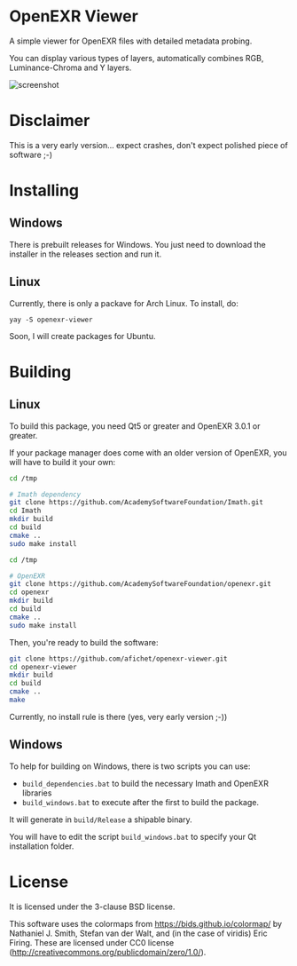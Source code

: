OpenEXR Viewer
==============

A simple viewer for OpenEXR files with detailed metadata probing.

You can display various types of layers, automatically combines RGB, Luminance-Chroma and Y layers.

![screenshot](https://user-images.githubusercontent.com/7930348/119127837-b56bcb80-ba2c-11eb-8311-718c713fa3bc.png)


Disclaimer
==========

This is a very early version... expect crashes, don't expect polished piece of software ;-)


Installing
==========

Windows
-------
There is prebuilt releases for Windows. You just need to download the installer in the releases section and run it.

Linux
-----
Currently, there is only a packave for Arch Linux. To install, do:
```
yay -S openexr-viewer
```

Soon, I will create packages for Ubuntu.


Building
========

## Linux

To build this package, you need Qt5 or greater and OpenEXR 3.0.1 or greater.

If your package manager does come with an older version of OpenEXR, you will have to build it your own:

```bash
cd /tmp

# Imath dependency
git clone https://github.com/AcademySoftwareFoundation/Imath.git
cd Imath
mkdir build
cd build
cmake ..
sudo make install

cd /tmp

# OpenEXR
git clone https://github.com/AcademySoftwareFoundation/openexr.git
cd openexr
mkdir build
cd build
cmake ..
sudo make install
```

Then, you're ready to build the software:

```bash
git clone https://github.com/afichet/openexr-viewer.git
cd openexr-viewer
mkdir build
cd build
cmake ..
make
```

Currently, no install rule is there (yes, very early version ;-))

## Windows

To help for building on Windows, there is two scripts you can use:
- `build_dependencies.bat` to build the necessary Imath and OpenEXR libraries
- `build_windows.bat` to execute after the first to build the package.

It will generate in `build/Release` a shipable binary.

You will have to edit the script `build_windows.bat` to specify your Qt installation folder.


License
=======

It is licensed under the 3-clause BSD license.

This software uses the colormaps from https://bids.github.io/colormap/
by Nathaniel J. Smith, Stefan van der Walt, and (in the case of
viridis) Eric Firing. These are licensed under CC0 license
(http://creativecommons.org/publicdomain/zero/1.0/).
